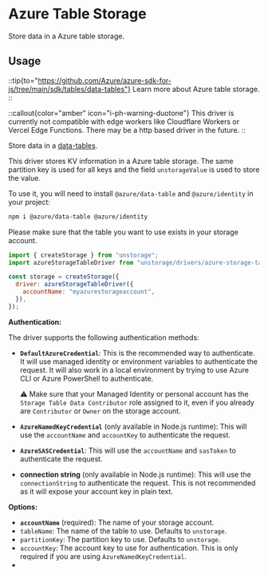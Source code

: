 # Azure Table Storage

Store data in a Azure table storage.

## Usage

::tip{to="https://github.com/Azure/azure-sdk-for-js/tree/main/sdk/tables/data-tables"}
Learn more about Azure table storage.
::

::callout{color="amber" icon="i-ph-warning-duotone"}
This driver is currently not compatible with edge workers like Cloudflare Workers or Vercel Edge Functions. There may be a http based driver in the future.
::

Store data in a [data-tables]().

This driver stores KV information in a Azure table storage. The same partition key is used for all keys and the field `unstorageValue` is used to store the value.

To use it, you will need to install `@azure/data-table` and `@azure/identity` in your project:

```bash
npm i @azure/data-table @azure/identity
```

Please make sure that the table you want to use exists in your storage account.

```js
import { createStorage } from "unstorage";
import azureStorageTableDriver from "unstorage/drivers/azure-storage-table";

const storage = createStorage({
  driver: azureStorageTableDriver({
    accountName: "myazurestorageaccount",
  }),
});
```

**Authentication:**

The driver supports the following authentication methods:

- **`DefaultAzureCredential`**: This is the recommended way to authenticate. It will use managed identity or environment variables to authenticate the request. It will also work in a local environment by trying to use Azure CLI or Azure PowerShell to authenticate.

  ⚠️ Make sure that your Managed Identity or personal account has the `Storage Table Data Contributor` role assigned to it, even if you already are `Contributor` or `Owner` on the storage account.

- **`AzureNamedKeyCredential`** (only available in Node.js runtime): This will use the `accountName` and `accountKey` to authenticate the request.
- **`AzureSASCredential`**: This will use the `accountName` and `sasToken` to authenticate the request.
- **connection string** (only available in Node.js runtime): This will use the `connectionString` to authenticate the request. This is not recommended as it will expose your account key in plain text.

**Options:**

- **`accountName`** (required): The name of your storage account.
- `tableName`: The name of the table to use. Defaults to `unstorage`.
- `partitionKey`: The partition key to use. Defaults to `unstorage`.
- `accountKey`: The account key to use for authentication. This is only required if you are using `AzureNamedKeyCredential`.
-
